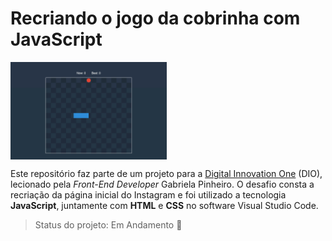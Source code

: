 # Recriando o jogo da cobrinha com JavaScript

<img src="snake-game.gif" alt="snakegame" width="250" align="center"/>

Este repositório faz parte de um projeto para a <u>Digital Innovation One</u> (DIO), lecionado pela *Front-End Developer* Gabriela Pinheiro.  O desafio consta a recriação da página inicial do Instagram e foi utilizado a tecnologia **JavaScript**, juntamente com **HTML** e **CSS**  no software Visual Studio Code.



> Status do projeto:  Em Andamento :pencil:



